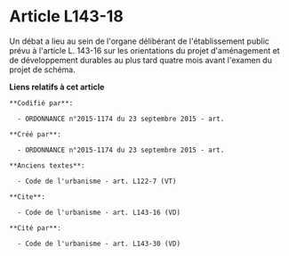 # Article L143-18

Un débat a lieu au sein de l'organe délibérant de l'établissement public prévu à l'article L. 143-16 sur les orientations du
projet d'aménagement et de développement durables au plus tard quatre mois avant l'examen du projet de schéma.

**Liens relatifs à cet article**

	**Codifié par**:

	  - ORDONNANCE n°2015-1174 du 23 septembre 2015 - art.

	**Créé par**:

	  - ORDONNANCE n°2015-1174 du 23 septembre 2015 - art.

	**Anciens textes**:

	  - Code de l'urbanisme - art. L122-7 (VT)

	**Cite**:

	  - Code de l'urbanisme - art. L143-16 (VD)

	**Cité par**:

	  - Code de l'urbanisme - art. L143-30 (VD)
